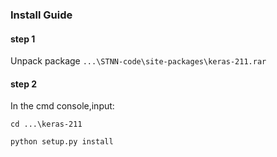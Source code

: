 ### Install Guide
#### step 1
Unpack package `...\STNN-code\site-packages\keras-211.rar`
#### step 2
In the cmd console,input:

`cd ...\keras-211`

`python setup.py install`